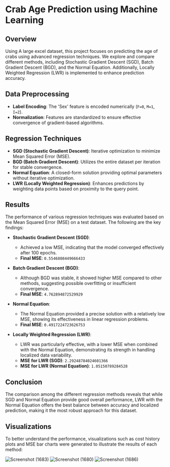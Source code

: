 # Crab Age Prediction using Machine Learning

## Overview

Using A large excel dataset, this project focuses on predicting the age of crabs using advanced regression techniques. We explore and compare different methods, including Stochastic Gradient Descent (SGD), Batch Gradient Descent (BGD), and the Normal Equation. Additionally, Locally Weighted Regression (LWR) is implemented to enhance prediction accuracy.

## Data Preprocessing

- **Label Encoding**: The 'Sex' feature is encoded numerically (`F=0`, `M=1`, `I=2`).
- **Normalization**: Features are standardized to ensure effective convergence of gradient-based algorithms.

## Regression Techniques

- **SGD (Stochastic Gradient Descent)**: Iterative optimization to minimize Mean Squared Error (MSE).
- **BGD (Batch Gradient Descent)**: Utilizes the entire dataset per iteration for stable convergence.
- **Normal Equation**: A closed-form solution providing optimal parameters without iterative optimization.
- **LWR (Locally Weighted Regression)**: Enhances predictions by weighting data points based on proximity to the query point.

## Results

The performance of various regression techniques was evaluated based on the Mean Squared Error (MSE) on a test dataset. The following are the key findings:

- **Stochastic Gradient Descent (SGD)**: 
  - Achieved a low MSE, indicating that the model converged effectively after 100 epochs.
  - **Final MSE**: `0.5546808449666433`

- **Batch Gradient Descent (BGD)**: 
  - Although BGD was stable, it showed higher MSE compared to other methods, suggesting possible overfitting or insufficient convergence.
  - **Final MSE**: `4.762894872529929`

- **Normal Equation**:
  - The Normal Equation provided a precise solution with a relatively low MSE, showing its effectiveness in linear regression problems.
  - **Final MSE**: `0.4917224723626753`

- **Locally Weighted Regression (LWR)**:
  - LWR was particularly effective, with a lower MSE when combined with the Normal Equation, demonstrating its strength in handling localized data variability.
  - **MSE for LWR (SGD)**: `2.29248784024601366`
  - **MSE for LWR (Normal Equation)**: `1.05150789284528`

## Conclusion

The comparison among the different regression methods reveals that while SGD and Normal Equation provide good overall performance, LWR with the Normal Equation offers the best balance between accuracy and localized prediction, making it the most robust approach for this dataset.

## Visualizations

To better understand the performance, visualizations such as cost history plots and MSE bar charts were generated to illustrate the results of each method:

![Screenshot (1683)](https://github.com/user-attachments/assets/ccce4e38-563c-46cb-802e-0d4df7f6763d)
![Screenshot (1680)](https://github.com/user-attachments/assets/b22f5766-c9a2-4d39-8a87-7326ced27dfe)
![Screenshot (1686)](https://github.com/user-attachments/assets/2238c3ed-f58f-4d90-acd1-e5cc274398ea)


